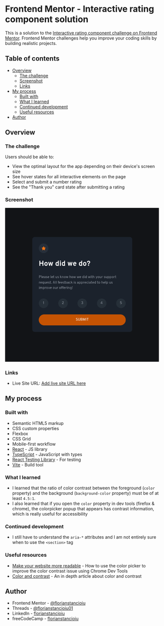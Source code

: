 # Frontend Mentor - Interactive rating component solution

This is a solution to the [Interactive rating component challenge on Frontend Mentor](https://www.frontendmentor.io/challenges/interactive-rating-component-koxpeBUmI). Frontend Mentor challenges help you improve your coding skills by building realistic projects.

## Table of contents

- [Overview](#overview)
  - [The challenge](#the-challenge)
  - [Screenshot](#screenshot)
  - [Links](#links)
- [My process](#my-process)
  - [Built with](#built-with)
  - [What I learned](#what-i-learned)
  - [Continued development](#continued-development)
  - [Useful resources](#useful-resources)
- [Author](#author)

## Overview

### The challenge

Users should be able to:

- View the optimal layout for the app depending on their device's screen size
- See hover states for all interactive elements on the page
- Select and submit a number rating
- See the "Thank you" card state after submitting a rating

### Screenshot

![](./screenshot.png)

### Links

- Live Site URL: [Add live site URL here](https://your-live-site-url.com)

## My process

### Built with

- Semantic HTML5 markup
- CSS custom properties
- Flexbox
- CSS Grid
- Mobile-first workflow
- [React](https://reactjs.org/) - JS library
- [TypeScript](https://www.typescriptlang.org/) - JavaScript with types
- [React Testing Library](https://testing-library.com/docs/react-testing-library/intro/) - For testing
- [Vite](https://vite.dev/) - Build tool

### What I learned

- I learned that the ratio of color contrast between the foreground (`color` property) and the background (`background-color` property) must be of at least `4.5:1`.
- I also learned that if you open the `color` property in dev tools (firefox & chrome), the colorpicker popup that appears has contrast information, which is really useful for accessibility

### Continued development

- I still have to understand the `aria-*` attributes and I am not entirely sure when to use the `<section>` tag

### Useful resources

- [Make your website more readable](https://developer.chrome.com/docs/devtools/accessibility/contrast) - How to use the color picker to improve the color contrast issue using Chrome Dev Tools
- [Color and contrast](https://web.dev/learn/accessibility/color-contrast) - An in depth article about color and contrast

## Author

- Frontend Mentor - [@florianstancioiu](https://www.frontendmentor.io/profile/florianstancioiu)
- Threads - [@florianstancioiu01](https://www.threads.com/@florianstancioiu01)
- LinkedIn - [florianstancioiu](https://www.linkedin.com/in/florian-stancioiu-765661349/)
- freeCodeCamp - [florianstancioiu](https://www.freecodecamp.org/florianstancioiu)
